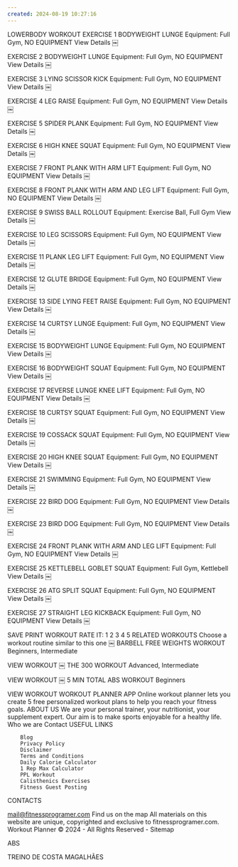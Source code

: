 ```yaml
---
created: 2024-08-19 10:27:16
---
```

LOWERBODY
WORKOUT
EXERCISE 1
BODYWEIGHT LUNGE
Equipment: Full Gym, NO EQUIPMENT
View Details
￼

EXERCISE 2
BODYWEIGHT LUNGE
Equipment: Full Gym, NO EQUIPMENT
View Details
￼

EXERCISE 3
LYING SCISSOR KICK
Equipment: Full Gym, NO EQUIPMENT
View Details
￼

EXERCISE 4
LEG RAISE
Equipment: Full Gym, NO EQUIPMENT
View Details
￼

EXERCISE 5
SPIDER PLANK
Equipment: Full Gym, NO EQUIPMENT
View Details
￼

EXERCISE 6
HIGH KNEE SQUAT
Equipment: Full Gym, NO EQUIPMENT
View Details
￼

EXERCISE 7
FRONT PLANK WITH ARM LIFT
Equipment: Full Gym, NO EQUIPMENT
View Details
￼

EXERCISE 8
FRONT PLANK WITH ARM AND LEG LIFT
Equipment: Full Gym, NO EQUIPMENT
View Details
￼

EXERCISE 9
SWISS BALL ROLLOUT
Equipment: Exercise Ball, Full Gym
View Details
￼

EXERCISE 10
LEG SCISSORS
Equipment: Full Gym, NO EQUIPMENT
View Details
￼

EXERCISE 11
PLANK LEG LIFT
Equipment: Full Gym, NO EQUIPMENT
View Details
￼

EXERCISE 12
GLUTE BRIDGE
Equipment: Full Gym, NO EQUIPMENT
View Details
￼

EXERCISE 13
SIDE LYING FEET RAISE
Equipment: Full Gym, NO EQUIPMENT
View Details
￼

EXERCISE 14
CURTSY LUNGE
Equipment: Full Gym, NO EQUIPMENT
View Details
￼

EXERCISE 15
BODYWEIGHT LUNGE
Equipment: Full Gym, NO EQUIPMENT
View Details
￼

EXERCISE 16
BODYWEIGHT SQUAT
Equipment: Full Gym, NO EQUIPMENT
View Details
￼

EXERCISE 17
REVERSE LUNGE KNEE LIFT
Equipment: Full Gym, NO EQUIPMENT
View Details
￼

EXERCISE 18
CURTSY SQUAT
Equipment: Full Gym, NO EQUIPMENT
View Details
￼

EXERCISE 19
COSSACK SQUAT
Equipment: Full Gym, NO EQUIPMENT
View Details
￼

EXERCISE 20
HIGH KNEE SQUAT
Equipment: Full Gym, NO EQUIPMENT
View Details
￼

EXERCISE 21
SWIMMING
Equipment: Full Gym, NO EQUIPMENT
View Details
￼

EXERCISE 22
BIRD DOG
Equipment: Full Gym, NO EQUIPMENT
View Details
￼

EXERCISE 23
BIRD DOG
Equipment: Full Gym, NO EQUIPMENT
View Details
￼

EXERCISE 24
FRONT PLANK WITH ARM AND LEG LIFT
Equipment: Full Gym, NO EQUIPMENT
View Details
￼

EXERCISE 25
KETTLEBELL GOBLET SQUAT
Equipment: Full Gym, Kettlebell
View Details
￼

EXERCISE 26
ATG SPLIT SQUAT
Equipment: Full Gym, NO EQUIPMENT
View Details
￼

EXERCISE 27
STRAIGHT LEG KICKBACK
Equipment: Full Gym, NO EQUIPMENT
View Details
￼

SAVE PRINT WORKOUT RATE IT:
1
2
3
4
5
RELATED WORKOUTS
Choose a workout routine similar to this one
￼
BARBELL FREE WEIGHTS WORKOUT
Beginners, Intermediate


VIEW WORKOUT
￼
THE 300 WORKOUT
Advanced, Intermediate


VIEW WORKOUT
￼
5 MIN TOTAL ABS WORKOUT
Beginners


VIEW WORKOUT
WORKOUT PLANNER APP
Online workout planner lets you create 5 free personalized workout plans to help you reach your fitness goals.
ABOUT US
We are your personal trainer, your nutritionist, your supplement expert. Our aim is to make sports enjoyable for a healthy life.
		Who we are
		Contact
USEFUL LINKS

		Blog
		Privacy Policy
		Disclaimer
		Terms and Conditions
		Daily Calorie Calculator
		1 Rep Max Calculator
		PPL Workout
		Calisthenics Exercises
		Fitness Guest Posting
CONTACTS

mail@fitnessprogramer.com
Find us on the map
All materials on this website are unique, copyrighted and exclusive to fitnessprogramer.com.
Workout Planner © 2024 - All Rights Reserved - Sitemap

ABS

TREINO DE COSTA MAGALHÃES



